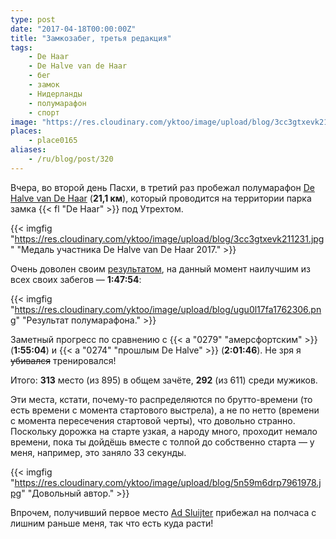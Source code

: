 ```yaml
---
type: post
date: "2017-04-18T00:00:00Z"
title: "Замкозабег, третья редакция"
tags:
    - De Haar
    - De Halve van de Haar
    - бег
    - замок
    - Нидерланды
    - полумарафон
    - спорт
image: "https://res.cloudinary.com/yktoo/image/upload/blog/3cc3gtxevk211231.jpg"
places:
    - place0165
aliases:
    - /ru/blog/post/320
---
```


Вчера, во второй день Пасхи, в третий раз пробежал полумарафон [De Halve van De Haar](http://www.dehalvevandehaar.nl/) (**21,1 км**), который проводится на территории парка замка {{< fl "De Haar" >}} под Утрехтом.

<!--more-->

{{< imgfig "https://res.cloudinary.com/yktoo/image/upload/blog/3cc3gtxevk211231.jpg" "Медаль участника De Halve van De Haar 2017." >}}

Очень доволен своим [результатом](https://evenementen.uitslagen.nl/2017/dehalvevandehaar/details.php?s=380), на данный момент наилучшим из всех своих забегов — **1:47:54**:

{{< imgfig "https://res.cloudinary.com/yktoo/image/upload/blog/ugu0l17fa1762306.png" "Результат полумарафона." >}}

Заметный прогресс по сравнению с {{< a "0279" "амерсфортским" >}} (**1:55:04**) и {{< a "0274" "прошлым De Halve" >}} (**2:01:46**). Не зря я ~~убивался~~ тренировался!

Итого: **313** место (из 895) в общем зачёте, **292** (из 611) среди мужиков.

Эти места, кстати, почему-то распределяются по брутто-времени (то есть времени с момента стартового выстрела), а не по нетто (времени с момента пересечения стартовой черты), что довольно странно. Поскольку дорожка на старте узкая, а народу много, проходит немало времени, пока ты дойдёшь вместе с толпой до собственно старта — у меня, например, это заняло 33 секунды.

{{< imgfig "https://res.cloudinary.com/yktoo/image/upload/blog/5n59m6drp7961978.jpg" "Довольный автор." >}}

Впрочем, получивший первое место [Ad Sluijter](https://evenementen.uitslagen.nl/2017/dehalvevandehaar/details.php?s=4) прибежал на полчаса с лишним раньше меня, так что есть куда расти!
